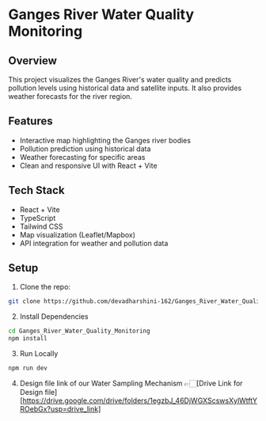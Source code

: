 # Ganges River Water Quality Monitoring

## Overview
This project visualizes the Ganges River's water quality and predicts pollution levels using historical data and satellite inputs. It also provides weather forecasts for the river region.

## Features
- Interactive map highlighting the Ganges river bodies
- Pollution prediction using historical data
- Weather forecasting for specific areas
- Clean and responsive UI with React + Vite

## Tech Stack
- React + Vite
- TypeScript
- Tailwind CSS
- Map visualization (Leaflet/Mapbox)
- API integration for weather and pollution data

## Setup
1. Clone the repo:
```bash
git clone https://github.com/devadharshini-162/Ganges_River_Water_Quality_Monitoring.git
```
2. Install Dependencies
```bash
cd Ganges_River_Water_Quality_Monitoring
npm install
```
3. Run Locally
```bash
npm run dev
```
4. Design file link of our Water Sampling Mechanism
👉🏻[Drive Link for Design file][https://drive.google.com/drive/folders/1egzbJ_46DjWGXScswsXylWtftYROebGx?usp=drive_link]
